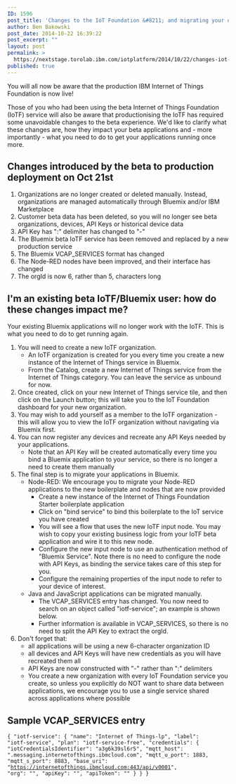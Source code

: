 ```yaml
---
ID: 1596
post_title: 'Changes to the IoT Foundation &#8211; and migrating your old applications'
author: Ben Bakowski
post_date: 2014-10-22 16:39:22
post_excerpt: ""
layout: post
permalink: >
  https://nextstage.torolab.ibm.com/iotplatform/2014/10/22/changes-iot-foundation-migrating-old-applications/
published: true
---
```

You will all now be aware that the production IBM Internet of Things Foundation is now live! 

Those of you who had been using the beta Internet of Things Foundation (IoTF) service will also be aware that productionising the IoTF has required some unavoidable changes to the beta experience. We'd like to clarify what these changes are, how they impact your beta applications and - more importantly - what you need to do to get your applications running once more.

<h2>Changes introduced by the beta to production deployment on Oct 21st</h2>

<ol>
 <li>Organizations are no longer created or deleted manually. Instead, organizations are managed automatically through Bluemix and/or IBM Marketplace</li>
 <li>Customer beta data has been deleted, so you will no longer see beta organizations, devices, API Keys or historical device data</li>
 <li>API Key has ":" delimiter has changed to "-"</li>
 <li>The Bluemix beta IoTF service has been removed and replaced by a new production service</li>
 <li>The Bluemix VCAP_SERVICES format has changed</li>
 <li>The Node-RED nodes have been improved, and their interface has changed</li>
 <li>The orgId is now 6, rather than 5, characters long</li>
</ol>


<h2>I'm an existing beta IoTF/Bluemix user: how do these changes impact me?</h2>

Your existing Bluemix applications will no longer work with the IoTF. This is what you need to do to get running again.

<ol> 
 <li>You will need to create a new IoTF organization. 
  <ul>
   <li>An IoTF organization is created for you every time you create a new instance of the Internet of Things service in Bluemix.</li>
   <li>From the Catalog, create a new Internet of Things service from the Internet of Things category. You can leave the service as unbound for now.</li>
  </ul>
 </li>

 <li>Once created, click on your new Internet of Things service tile, and then click on the Launch button; this will take you to the IoT Foundation dashboard for your new organization.</li>

 <li>You may wish to add yourself as a member to the IoTF organization - this will allow you to view the IoTF organization without navigating via Bluemix first.</li>
 <li>You can now register any devices and recreate any API Keys needed by your applications.
  <ul>
   <li>Note that an API Key will be created automatically every time you bind a Bluemix application to your service, so there is no longer a need to create them manually</li>
  </ul>
 </li>

 <li>The final step is to migrate your applications in Bluemix. 
  <ul>
   <li>Node-RED: We encourage you to migrate your Node-RED applications to the new boilerplate and nodes that are now provided
    <ul>
     <li>Create a new instance of the Internet of Things Foundation Starter boilerplate application</li>
     <li>Click on "bind service" to bind this boilerplate to the IoT service you have created</li>
     <li>You will see a flow that uses the new IoTF input node. You may wish to copy your existing business logic from your IoTF beta application and wire it to this new node.</li>
     <li>Configure the new input node to use an authentication method of "Bluemix Service". Note there is no need to configure the node with API Keys, as binding the service takes care of this step for you.</li>
     <li>Configure the remaining properties of the input node to refer to your device of interest.</li>
    </ul>
   </li>
   <li>Java and JavaScript applications can be migrated manually.
    <ul>
     <li>The VCAP_SERVICES entry has changed. You now need to search on an object called "iotf-service"; an example is shown below.</li>
     <li>Further information is available in VCAP_SERVICES, so there is no need to split the API Key to extract the orgId.</li>
    </ul>
   </li>
  </ul>
 </li>
 <li>Don't forget that:
  <ul>
   <li>all applications will be using a new 6-character organization ID</li>
   <li>all devices and API Keys will have new credentials as you will have recreated them all</li>
   <li>API Keys are now constructed with "-" rather than ":" delimiters</li>
   <li>You create a new organization with every IoT Foundation service you create, so unless you explicitly do NOT want to share data between applications, we encourage you to use a single service shared across applications where possible</li>
  </ul>
 </li>
</ol>

<h2>Sample VCAP_SERVICES entry</h2>

<code>{
  "iotf-service": {
    "name": "Internet of Things-lp",
    "label": "iotf-service",
    "plan": "iotf-service-free",
    "credentials": {
      "iotCredentialsIdentifier": "a3g6k39sl6r5",
      "mqtt_host": "<orgId>.messaging.internetofthings.ibmcloud.com",
      "mqtt_u_port": 1883,
      "mqtt_s_port": 8883,
      "base_uri": "https://internetofthings.ibmcloud.com:443/api/v0001",
      "org": "<orgId>",
      "apiKey": "<apiKey>",
      "apiToken": "<apiToken>"
    }
  }
}
</code>